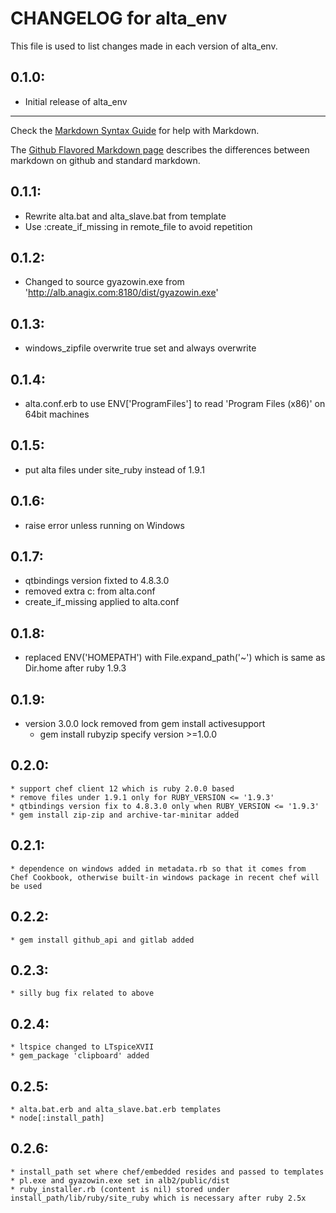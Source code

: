 # CHANGELOG for alta_env

This file is used to list changes made in each version of alta_env.

## 0.1.0:

* Initial release of alta_env

- - -
Check the [Markdown Syntax Guide](http://daringfireball.net/projects/markdown/syntax) for help with Markdown.

The [Github Flavored Markdown page](http://github.github.com/github-flavored-markdown/) describes the differences between markdown on github and standard markdown.

## 0.1.1:

* Rewrite alta.bat and alta_slave.bat from template
* Use :create_if_missing in remote_file to avoid repetition

## 0.1.2:

* Changed to source gyazowin.exe from 'http://alb.anagix.com:8180/dist/gyazowin.exe'

## 0.1.3:

* windows_zipfile overwrite true set and always overwrite

## 0.1.4:

* alta.conf.erb to use ENV['ProgramFiles'] to read 'Program Files (x86)' on 64bit machines

## 0.1.5:

* put alta files under site_ruby instead of 1.9.1

## 0.1.6:

* raise error unless running on Windows
	
## 0.1.7:
* qtbindings version fixted to 4.8.3.0	
* removed extra c: from alta.conf
* create_if_missing applied to alta.conf

## 0.1.8:
* replaced ENV('HOMEPATH') with File.expand_path('~') which is same as Dir.home after ruby 1.9.3

## 0.1.9:
* version 3.0.0 lock removed from gem install activesupport
	* gem install rubyzip specify version >=1.0.0

## 0.2.0:
	* support chef client 12 which is ruby 2.0.0 based
	* remove files under 1.9.1 only for RUBY_VERSION <= '1.9.3'
	* qtbindings version fix to 4.8.3.0 only when RUBY_VERSION <= '1.9.3'
	* gem install zip-zip and archive-tar-minitar added
## 0.2.1:
	* dependence on windows added in metadata.rb so that it comes from Chef Cookbook, otherwise built-in windows package in recent chef will be used

## 0.2.2:
	* gem install github_api and gitlab added
## 0.2.3:
	* silly bug fix related to above
## 0.2.4:
	* ltspice changed to LTspiceXVII
	* gem_package 'clipboard' added
## 0.2.5:
	* alta.bat.erb and alta_slave.bat.erb templates
	* node[:install_path]
## 0.2.6:
	* install_path set where chef/embedded resides and passed to templates
	* pl.exe and gyazowin.exe set in alb2/public/dist
	* ruby_installer.rb (content is nil) stored under install_path/lib/ruby/site_ruby which is necessary after ruby 2.5x
